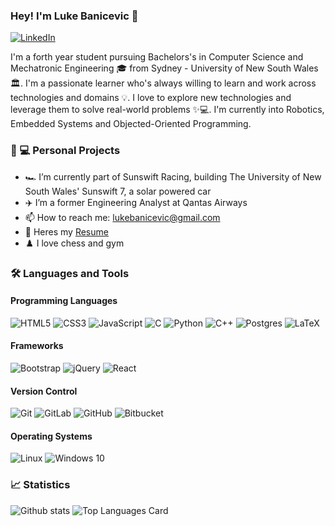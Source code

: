 ### Hey! I'm Luke Banicevic 👋

[![LinkedIn](https://img.shields.io/badge/linkedin-%230077B5.svg?&style=for-the-badge&logo=linkedin&logoColor=white)](https://www.linkedin.com/in/luke-banicevic-30860115b/)

I'm a forth year student pursuing Bachelors's in Computer Science and Mechatronic Engineering 🎓 from Sydney - University of New South Wales 🏛. I'm a passionate learner who's always willing to learn and work across technologies and domains 💡. I love to explore new technologies and leverage them to solve real-world problems ✨💻. I'm currently into Robotics, Embedded Systems and Objected-Oriented Programming. 

### 👦 💻 Personal Projects
- 🏎️ I’m currently part of Sunswift Racing, building The University of New South Wales' Sunswift 7, a solar powered car
- ✈️ I’m a former Engineering Analyst at Qantas Airways
- 📫 How to reach me: lukebanicevic@gmail.com
- 📝 Heres my <a href="https://github.com/banaboi/banaboi/blob/main/Luke Banicevic Resume2021.pdf">Resume</a>
- ♟️ I love chess and gym 

### 🛠 Languages and Tools
#### Programming Languages
<img alt="HTML5" src="https://img.shields.io/badge/html5%20-%23E34F26.svg?&style=for-the-badge&logo=html5&logoColor=white"/> <img alt="CSS3" src="https://img.shields.io/badge/css3%20-%231572B6.svg?&style=for-the-badge&logo=css3&logoColor=white"/>
<img alt="JavaScript" src="https://img.shields.io/badge/javascript%20-%23323330.svg?&style=for-the-badge&logo=javascript&logoColor=%23F7DF1E"/>
<img alt="C" src="https://img.shields.io/badge/c%20-%2300599C.svg?&style=for-the-badge&logo=c&logoColor=white"/>
<img alt="Python" src="https://img.shields.io/badge/python%20-%2314354C.svg?&style=for-the-badge&logo=python&logoColor=white"/>
<img alt="C++" src="https://img.shields.io/badge/c++%20-%2300599C.svg?&style=for-the-badge&logo=c%2B%2B&ogoColor=white"/>
<img alt="Postgres" src ="https://img.shields.io/badge/postgres-%23316192.svg?&style=for-the-badge&logo=postgresql&logoColor=white"/>
<img alt="LaTeX" src="https://img.shields.io/badge/latex%20-%23008080.svg?&style=for-the-badge&logo=latex&logoColor=white"/>
#### Frameworks
<img alt="Bootstrap" src="https://img.shields.io/badge/bootstrap%20-%23563D7C.svg?&style=for-the-badge&logo=bootstrap&logoColor=white"/> <img alt="jQuery" src="https://img.shields.io/badge/jquery%20-%230769AD.svg?&style=for-the-badge&logo=jquery&logoColor=white"/>
<img alt="React" src="https://img.shields.io/badge/react%20-%23FF2D20.svg?&style=for-the-badge&logo=react&logoColor=white"/>
#### Version Control
<img alt="Git" src="https://img.shields.io/badge/git%20-%23F05033.svg?&style=for-the-badge&logo=git&logoColor=white"/> <img alt="GitLab" src="https://img.shields.io/badge/gitlab%20-%23181717.svg?&style=for-the-badge&logo=gitlab&logoColor=white"/>
<img alt="GitHub" src="https://img.shields.io/badge/github%20-%23121011.svg?&style=for-the-badge&logo=github&logoColor=white" href="https://www.github.com/saribricka"/>
<img alt="Bitbucket" src="https://img.shields.io/badge/bitbucket%20-%230047B3.svg?&style=for-the-badge&logo=bitbucket&logoColor=white"/>
#### Operating Systems
<img alt="Linux" src="https://img.shields.io/badge/Linux-E95420?style=for-the-badge&logo=Linux&logoColor=white" /> <img alt="Windows 10" src="https://img.shields.io/badge/Windows-0078D6?style=for-the-badge&logo=windows&logoColor=white" />


### 📈 Statistics 

![Github stats](https://github-readme-stats.vercel.app/api?username=banaboi&theme=highcontrast&layout=compact&show_icons=true&count_private=true)
![Top Languages Card](https://github-readme-stats.vercel.app/api/top-langs/?username=banaboi&layout=compact&theme=highcontrast&show_icons=true&count_private=true)
